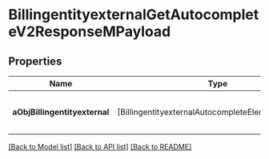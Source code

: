 # BillingentityexternalGetAutocompleteV2ResponseMPayload

## Properties
Name | Type | Description | Notes
------------ | ------------- | ------------- | -------------
**aObjBillingentityexternal** | [BillingentityexternalAutocompleteElementResponse] | An array of Billingentityexternal autocomplete element response. | 

[[Back to Model list]](../README.md#documentation-for-models) [[Back to API list]](../README.md#documentation-for-api-endpoints) [[Back to README]](../README.md)


